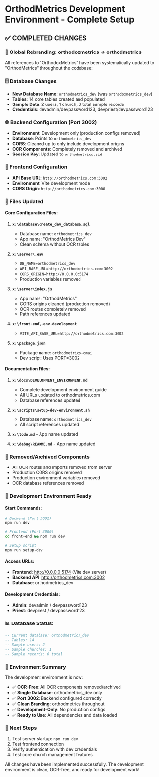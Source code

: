 # OrthodMetrics Development Environment - Complete Setup

## ✅ COMPLETED CHANGES

### 🎯 Global Rebranding: orthodoxmetrics → orthodmetrics
All references to "OrthodoxMetrics" have been systematically updated to "OrthodMetrics" throughout the codebase:

### 🗄️ Database Changes
- **New Database Name**: `orthodmetrics_dev` (was `orthodoxmetrics_dev`)
- **Tables**: 14 core tables created and populated
- **Sample Data**: 2 users, 1 church, 6 total sample records
- **Credentials**: devadmin/devpassword123, devpriest/devpassword123

### 🌐 Backend Configuration (Port 3002)
- **Environment**: Development only (production configs removed)
- **Database**: Points to `orthodmetrics_dev`
- **CORS**: Cleaned up to only include development origins
- **OCR Components**: Completely removed and archived
- **Session Key**: Updated to `orthodmetrics.sid`

### 🎨 Frontend Configuration
- **API Base URL**: `http://orthodmetrics.com:3002`
- **Environment**: Vite development mode
- **CORS Origin**: `http://orthodmetrics.com:3000`

### 📁 Files Updated

#### Core Configuration Files:
1. **`x:\database\create_dev_database.sql`**
   - Database name: `orthodmetrics_dev`
   - App name: "OrthodMetrics Dev"
   - Clean schema without OCR tables

2. **`x:\server\.env`**
   - `DB_NAME=orthodmetrics_dev`
   - `API_BASE_URL=http://orthodmetrics.com:3002`
   - `CORS_ORIGIN=http://0.0.0.0:5174`
   - Production variables removed

3. **`x:\server\index.js`**
   - App name: "OrthodMetrics"
   - CORS origins cleaned (production removed)
   - OCR routes completely removed
   - Path references updated

4. **`x:\front-end\.env.development`**
   - `VITE_API_BASE_URL=http://orthodmetrics.com:3002`

5. **`x:\package.json`**
   - Package name: `orthodmetrics-omai`
   - Dev script: Uses PORT=3002

#### Documentation Files:
1. **`x:\docs\DEVELOPMENT_ENVIRONMENT.md`**
   - Complete development environment guide
   - All URLs updated to orthodmetrics.com
   - Database references updated

2. **`x:\scripts\setup-dev-environment.sh`**
   - Database name: `orthodmetrics_dev`
   - All script references updated

3. **`x:\todo.md`** - App name updated
4. **`x:\debug\README.md`** - App name updated

### 🚫 Removed/Archived Components
- All OCR routes and imports removed from server
- Production CORS origins removed
- Production environment variables removed
- OCR database references removed

### 🔧 Development Environment Ready

#### Start Commands:
```bash
# Backend (Port 3002)
npm run dev

# Frontend (Port 3000)
cd front-end && npm run dev

# Setup script
npm run setup-dev
```

#### Access URLs:
- **Frontend**: http://0.0.0.0:5174 (Vite dev server)
- **Backend API**: http://orthodmetrics.com:3002
- **Database**: orthodmetrics_dev

#### Development Credentials:
- **Admin**: devadmin / devpassword123
- **Priest**: devpriest / devpassword123

### 📊 Database Status:
```sql
-- Current database: orthodmetrics_dev
-- Tables: 14
-- Sample users: 2
-- Sample churches: 1
-- Sample records: 6 total
```

### 🎉 Environment Summary
The development environment is now:
- ✅ **OCR-Free**: All OCR components removed/archived
- ✅ **Single Database**: orthodmetrics_dev only
- ✅ **Port 3002**: Backend configured correctly
- ✅ **Clean Branding**: orthodmetrics throughout
- ✅ **Development-Only**: No production configs
- ✅ **Ready to Use**: All dependencies and data loaded

### 🚀 Next Steps
1. Test server startup: `npm run dev`
2. Test frontend connection
3. Verify authentication with dev credentials
4. Test core church management features

All changes have been implemented successfully. The development environment is clean, OCR-free, and ready for development work!
